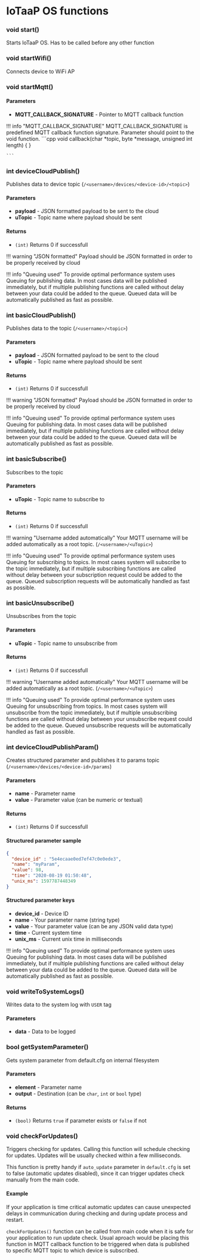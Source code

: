 # IoTaaP OS functions

### void start()
Starts IoTaaP OS. Has to be called before any other function


### void startWifi()
Connects device to WiFi AP 

### void startMqtt()

#### Parameters

 - **MQTT_CALLBACK_SIGNATURE** - Pointer to MQTT callback function


!!! info "MQTT_CALLBACK_SIGNATURE"
    MQTT_CALLBACK_SIGNATURE is predefined MQTT callback function signature. Parameter should point to the void function.
    ```cpp
    void callback(char *topic, byte *message, unsigned int length)
    {
    }   
    
    ```

### int deviceCloudPublish()
Publishes data to device topic (`/<username>/devices/<device-id>/<topic>`)

#### Parameters

 - **payload** - JSON formatted payload to be sent to the cloud
 - **uTopic** - Topic name where payload should be sent

#### Returns
- `(int)` Returns 0 if successfull

!!! warning "JSON formatted"
    Payload should be JSON formatted in order to be properly received by cloud

!!! info "Queuing used"
    To provide optimal performance system uses Queuing for publishing data. In most cases data will be published
    immediately, but if multiple publishing functions are called without delay between your data could be added 
    to the queue. Queued data will be automatically published as fast as possible. 

### int basicCloudPublish()
Publishes data to the topic (`/<username>/<topic>`)

#### Parameters

 - **payload** - JSON formatted payload to be sent to the cloud
 - **uTopic** - Topic name where payload should be sent

#### Returns
- `(int)` Returns 0 if successfull

!!! warning "JSON formatted"
    Payload should be JSON formatted in order to be properly received by cloud

!!! info "Queuing used"
    To provide optimal performance system uses Queuing for publishing data. In most cases data will be published
    immediately, but if multiple publishing functions are called without delay between your data could be added 
    to the queue. Queued data will be automatically published as fast as possible. 

### int basicSubscribe()
Subscribes to the topic

#### Parameters

- **uTopic** - Topic name to subscribe to

#### Returns
- `(int)` Returns 0 if successfull

!!! warning "Username added automatically"
    Your MQTT username will be added automatically as a root topic. (`/<username>/<uTopic>`)

!!! info "Queuing used"
    To provide optimal performance system uses Queuing for subscribing to topics. In most cases system will subscribe to the topic
    immediately, but if multiple subscribing functions are called without delay between your subscription request could be added 
    to the queue. Queued subscription requests will be automatically handled as fast as possible. 

### int basicUnsubscribe()
Unsubscribes from the topic

#### Parameters

- **uTopic** - Topic name to unsubscribe from

#### Returns
- `(int)` Returns 0 if successfull

!!! warning "Username added automatically"
    Your MQTT username will be added automatically as a root topic. (`/<username>/<uTopic>`)

!!! info "Queuing used"
    To provide optimal performance system uses Queuing for unsubscribing from topics. In most cases system will unsubscribe from the topic
    immediately, but if multiple unsubscribing functions are called without delay between your unsubscribe request could be added 
    to the queue. Queued unsubscribe requests will be automatically handled as fast as possible. 

### int deviceCloudPublishParam()
Creates structured parameter and publishes it to params topic (`/<username>/devices/<device-id>/params`)

#### Parameters

- **name** - Parameter name
- **value** - Parameter value (can be numeric or textual)

#### Returns
- `(int)` Returns 0 if successfull

#### Structured parameter sample

```json
{
  "device_id" : "5e4ecaae0ed7ef47c0e0ede3",
  "name": "myParam",
  "value": 98,
  "time": "2020-08-19 01:50:48",
  "unix_ms": 1597787448349
}

```

#### Structured parameter keys

- **device_id** - Device ID
- **name** - Your parameter name (string type)
- **value** - Your parameter value (can be any JSON valid data type)
- **time** - Current system time
- **unix_ms** - Current unix time in milliseconds

!!! info "Queuing used"
    To provide optimal performance system uses Queuing for publishing data. In most cases data will be published
    immediately, but if multiple publishing functions are called without delay between your data could be added 
    to the queue. Queued data will be automatically published as fast as possible. 

### void writeToSystemLogs()
Writes data to the system log with `USER` tag

#### Parameters

- **data** - Data to be logged

### bool getSystemParameter()
Gets system parameter from default.cfg on internal filesystem

#### Parameters

- **element** - Parameter name
- **output** - Destination (can be `char`, `int` or `bool` type)

#### Returns
- `(bool)` Returns `true` if parameter exists or `false` if not

### void checkForUpdates()
Triggers checking for updates. Calling this function will schedule checking for updates. Updates will be usually checked within a
few milliseconds. 

This function is pretty handy if `auto_update` parameter in `default.cfg` is set to false (automatic updates disabled), since it can trigger
updates check manually from the main code.

#### Example 
If your application is time critical automatic updates can cause unexpected delays in communication during checking and during update process and 
restart. 

`checkForUpdates()` function can be called from main code when it is safe for your application to run update check. Usual aproach would
be placing this function in MQTT callback function to be triggered when data is published to specific MQTT topic to which device is subscribed.

